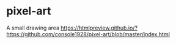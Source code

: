 # pixel-art

A small drawing area
https://htmlpreview.github.io/?https://github.com/console1928/pixel-art/blob/master/index.html
